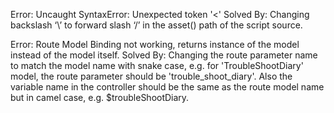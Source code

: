 Error: Uncaught SyntaxError: Unexpected token '<'
Solved By: Changing backslash ‘\’ to forward slash ‘/’ in the asset() path of the script source.

Error: Route Model Binding not working, returns instance of the model instead of the model itself.
Solved By: Changing the route parameter name to match the model name with snake case, e.g. for 'TroubleShootDiary' model, the route parameter should be 'trouble_shoot_diary'. Also the variable name in the controller should be the same as the route model name but in camel case, e.g. $troubleShootDiary.